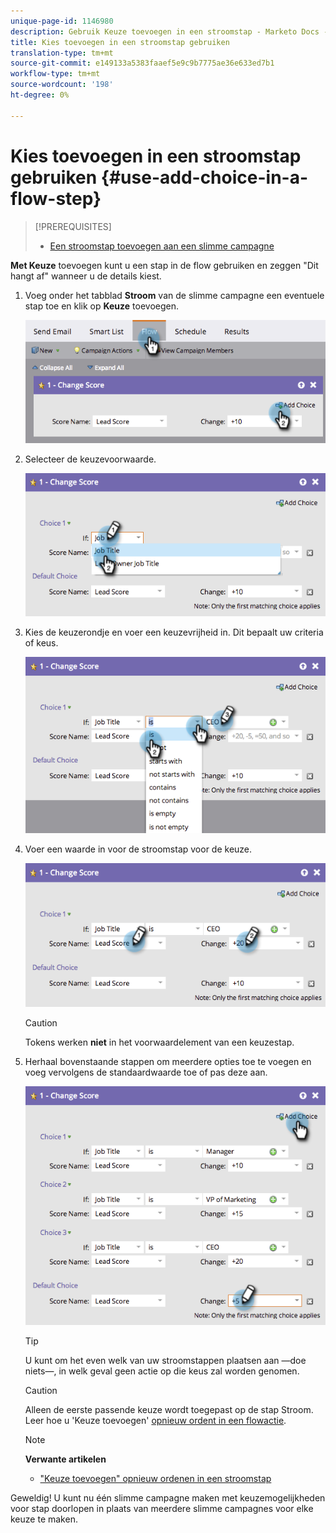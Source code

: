 ```yaml
---
unique-page-id: 1146980
description: Gebruik Keuze toevoegen in een stroomstap - Marketo Docs - Productdocumentatie
title: Kies toevoegen in een stroomstap gebruiken
translation-type: tm+mt
source-git-commit: e149133a5383faaef5e9c9b7775ae36e633ed7b1
workflow-type: tm+mt
source-wordcount: '198'
ht-degree: 0%

---
```



# Kies toevoegen in een stroomstap gebruiken {#use-add-choice-in-a-flow-step}

>[!PREREQUISITES]
>
>* [Een stroomstap toevoegen aan een slimme campagne](add-a-flow-step-to-a-smart-campaign.md)

>



**Met Keuze** toevoegen kunt u een stap in de flow gebruiken en zeggen &quot;Dit hangt af&quot; wanneer u de details kiest.

1. Voeg onder het tabblad **Stroom** van de slimme campagne een eventuele stap toe en klik op **Keuze** toevoegen.

   ![](assets/image2014-9-22-11-3a58-3a20.png)

1. Selecteer de keuzevoorwaarde.

   ![](assets/image2014-9-22-11-3a58-3a50.png)

1. Kies de keuzerondje en voer een keuzevrijheid in. Dit bepaalt uw criteria of keus.

   ![](assets/image2014-9-22-11-3a58-3a54.png)

1. Voer een waarde in voor de stroomstap voor de keuze.

   ![](assets/image2014-9-22-11-3a58-3a57.png)

   >[!CAUTION]
   >
   >Tokens werken **niet** in het voorwaardelement van een keuzestap.

1. Herhaal bovenstaande stappen om meerdere opties toe te voegen en voeg vervolgens de standaardwaarde toe of pas deze aan.

   ![](assets/image2014-9-22-11-3a58-3a59.png)

   >[!TIP]
   >
   >U kunt om het even welk van uw stroomstappen plaatsen aan —doe niets—, in welk geval geen actie op die keus zal worden genomen.

   >[!CAUTION]
   >
   >Alleen de eerste passende keuze wordt toegepast op de stap Stroom. Leer hoe u &#39;Keuze toevoegen&#39; [opnieuw ordent in een flowactie](reorder-add-choice-in-a-flow-step.md).

   >[!NOTE]
   >
   >**Verwante artikelen**
   >
   >    
   >    
   >    * [&quot;Keuze toevoegen&quot; opnieuw ordenen in een stroomstap](reorder-add-choice-in-a-flow-step.md)


Geweldig! U kunt nu één slimme campagne maken met keuzemogelijkheden voor stap doorlopen in plaats van meerdere slimme campagnes voor elke keuze te maken.
